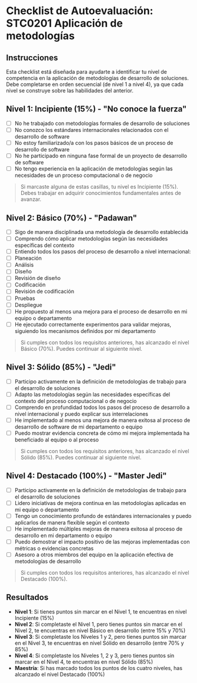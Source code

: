# Checklist de Autoevaluación: STC0201 Aplicación de metodologías

## Instrucciones

Esta checklist está diseñada para ayudarte a identificar tu nivel de competencia en la aplicación de metodologías de desarrollo de soluciones. Debe completarse en orden secuencial (de nivel 1 a nivel 4), ya que cada nivel se construye sobre las habilidades del anterior.

## Nivel 1: Incipiente (15%) - "No conoce la fuerza"

* [ ]  No he trabajado con metodologías formales de desarrollo de soluciones
* [ ]  No conozco los estándares internacionales relacionados con el desarrollo de software
* [ ]  No estoy familiarizado/a con los pasos básicos de un proceso de desarrollo de software
* [ ]  No he participado en ninguna fase formal de un proyecto de desarrollo de software
* [ ]  No tengo experiencia en la aplicación de metodologías según las necesidades de un proceso computacional o de negocio

> Si marcaste alguna de estas casillas, tu nivel es Incipiente (15%). Debes trabajar en adquirir conocimientos fundamentales antes de avanzar.

## Nivel 2: Básico (70%) - "Padawan"

* [ ]  Sigo de manera disciplinada una metodología de desarrollo establecida
* [ ]  Comprendo cómo aplicar metodologías según las necesidades específicas del contexto
* [ ]  Entiendo todos los pasos del proceso de desarrollo a nivel internacional:
  * [ ]  Planeación
  * [ ]  Análisis
  * [ ]  Diseño
  * [ ]  Revisión de diseño
  * [ ]  Codificación
  * [ ]  Revisión de codificación
  * [ ]  Pruebas
  * [ ]  Despliegue
* [ ]  He propuesto al menos una mejora para el proceso de desarrollo en mi equipo o departamento
* [ ]  He ejecutado correctamente experimentos para validar mejoras, siguiendo los mecanismos definidos por mi departamento

> Si cumples con todos los requisitos anteriores, has alcanzado el nivel Básico (70%). Puedes continuar al siguiente nivel.

## Nivel 3: Sólido (85%) - "Jedi"

* [ ]  Participo activamente en la definición de metodologías de trabajo para el desarrollo de soluciones
* [ ]  Adapto las metodologías según las necesidades específicas del contexto del proceso computacional o de negocio
* [ ]  Comprendo en profundidad todos los pasos del proceso de desarrollo a nivel internacional y puedo explicar sus interrelaciones
* [ ]  He implementado al menos una mejora de manera exitosa al proceso de desarrollo de software de mi departamento o equipo
* [ ]  Puedo mostrar evidencia concreta de cómo mi mejora implementada ha beneficiado al equipo o al proceso

> Si cumples con todos los requisitos anteriores, has alcanzado el nivel Sólido (85%). Puedes continuar al siguiente nivel.

## Nivel 4: Destacado (100%) - "Master Jedi"

* [ ]  Participo activamente en la definición de metodologías de trabajo para el desarrollo de soluciones
* [ ]  Lidero iniciativas de mejora continua en las metodologías aplicadas en mi equipo o departamento
* [ ]  Tengo un conocimiento profundo de estándares internacionales y puedo aplicarlos de manera flexible según el contexto
* [ ]  He implementado múltiples mejoras de manera exitosa al proceso de desarrollo en mi departamento o equipo
* [ ]  Puedo demostrar el impacto positivo de las mejoras implementadas con métricas o evidencias concretas
* [ ]  Asesoro a otros miembros del equipo en la aplicación efectiva de metodologías de desarrollo

> Si cumples con todos los requisitos anteriores, has alcanzado el nivel Destacado (100%).

## Resultados

* **Nivel 1**: Si tienes puntos sin marcar en el Nivel 1, te encuentras en nivel Incipiente (15%)
* **Nivel 2**: Si completaste el Nivel 1, pero tienes puntos sin marcar en el Nivel 2, te encuentras en nivel Básico en desarrollo (entre 15% y 70%)
* **Nivel 3**: Si completaste los Niveles 1 y 2, pero tienes puntos sin marcar en el Nivel 3, te encuentras en nivel Sólido en desarrollo (entre 70% y 85%)
* **Nivel 4**: Si completaste los Niveles 1, 2 y 3, pero tienes puntos sin marcar en el Nivel 4, te encuentras en nivel Sólido (85%)
* **Maestría**: Si has marcado todos los puntos de los cuatro niveles, has alcanzado el nivel Destacado (100%)
